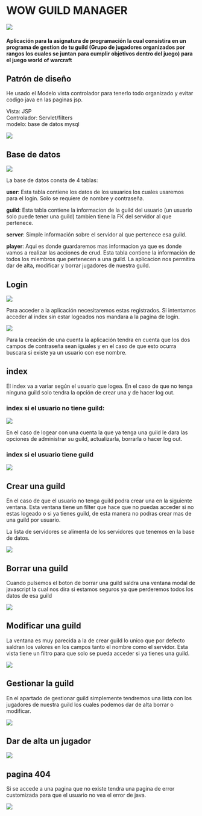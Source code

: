 # WOW GUILD MANAGER

![](screenshots/wowlogo.jpg)
<h4>Aplicación para la asignatura de programación la cual consistira en un programa de gestion de tu guild (Grupo de jugadores organizados por rangos los cuales se juntan para cumplir objetivos dentro del juego)
para el juego world of warcraft</h4>

## Patrón de diseño
He usado el Modelo vista controlador para tenerlo todo organizado y evitar codigo java en las paginas jsp.

Vista: JSP <br>
Controlador: Servlet/filters <br>
modelo: base de datos mysql


![](screenshots/patron.png)

## Base de datos

![](screenshots/db.jpg)

La base de datos consta de 4 tablas:

**user**: Esta tabla contiene los datos de los usuarios los cuales usaremos para el login. Solo se requiere de nombre y contraseña.

**guild**: Esta tabla contiene la informacion de la guild del usuario (un usuario solo puede tener una guild)
tambien tiene la FK del servidor al que pertenece.

**server**: Simple información sobre el servidor al que pertenece esa guild.

**player**: Aqui es donde guardaremos mas informacion ya que es donde vamos a realizar las acciones de crud.
Esta tabla contiene la información de todos los miembros que pertenecen a una guild.
La aplicacion nos permitira dar de alta, modificar y borrar jugadores de nuestra guild.

## Login

![](screenshots/login.jpg)

Para acceder a la aplicación necesitaremos estas registrados. Si intentamos acceder al index sin estar logeados nos mandara a la pagina de login.

![](screenshots/create.jpg)

Para la creación de una cuenta la aplicación tendra en cuenta que los dos campos de contraseña sean iguales y en el caso de que esto ocurra buscara si existe ya un usuario con ese nombre.

## index
El index va a variar según el usuario que logea. En el caso de que no tenga ninguna guild solo tendra la opción de crear una y de hacer log out.
### index si el usuario no tiene guild:
![](screenshots/index1.png)

En el caso de logear con una cuenta la que ya tenga una guild le dara las opciones de administrar su guild, actualizarla, borrarla o hacer log out.
### index si el usuario tiene guild
![](screenshots/index2.png)

## Crear una guild

En el caso de que el usuario no tenga guild podra crear una en la siguiente ventana. Esta ventana tiene un filter que hace que no puedas acceder si no estas logeado o si ya tienes guild, de esta manera no podras crear mas de una guild por usuario.

La lista de servidores se alimenta de los servidores que tenemos en la base de datos.

![](screenshots/createGuild.png)

## Borrar una guild

Cuando pulsemos el boton de borrar una guild saldra una ventana modal de javascript la cual nos dira si estamos seguros ya que perderemos todos los datos de esa guild

![](screenshots/deleteGuild.png)

## Modificar una guild
La ventana es muy parecida a la de crear guild lo unico que por defecto saldran los valores en los campos tanto el nombre como el servidor.
Esta vista tiene un filtro para que solo se pueda acceder si ya tienes una guild.

![](screenshots/updateGuild.png)

## Gestionar la guild

En el apartado de gestionar guild simplemente tendremos una lista con los jugadores de nuestra guild los cuales podemos dar de alta borrar o modificar.

![](screenshots/manageGuild.png)

## Dar de alta un jugador
![](screenshots/createPlayer.png)

## pagina 404

Si se accede a una pagina que no existe tendra una pagina de error customizada para que el usuario no vea el error de java.

![](screenshots/404error.png)


